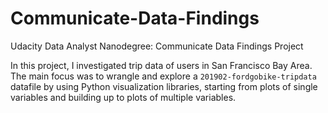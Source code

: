 # Communicate-Data-Findings
Udacity Data Analyst Nanodegree: Communicate Data Findings Project

In this project, I investigated trip data of users in San Francisco Bay Area. The main focus was to wrangle and explore a `201902-fordgobike-tripdata` datafile by using Python visualization libraries, starting from plots of single variables and building up to plots of multiple variables.
